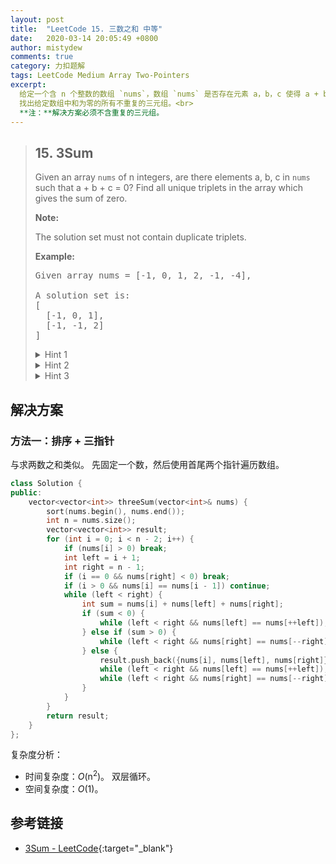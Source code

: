 ```yaml
---
layout: post
title:  "LeetCode 15. 三数之和 中等"
date:   2020-03-14 20:05:49 +0800
author: mistydew
comments: true
category: 力扣题解
tags: LeetCode Medium Array Two-Pointers
excerpt:
  给定一个含 n 个整数的数组 `nums`，数组 `nums` 是否存在元素 a，b，c 使得 a + b + c = 0？
  找出给定数组中和为零的所有不重复的三元组。<br>
  **注：**解决方案必须不含重复的三元组。
---
```

> ## 15. 3Sum
> 
> Given an array `nums` of n integers, are there elements a, b, c in `nums` such
> that a + b + c = 0? Find all unique triplets in the array which gives the sum
> of zero.
> 
> **Note:**
> 
> The solution set must not contain duplicate triplets.
> 
> **Example:**
> 
> <pre>
> Given array nums = [-1, 0, 1, 2, -1, -4],
> 
> A solution set is:
> [
>   [-1, 0, 1],
>   [-1, -1, 2]
> ]
> </pre>
> 
> <details>
> <summary>Hint 1</summary>
> So, we essentially need to find three numbers x, y, and z such that they add
> up to the given value. If we fix one of the numbers say x, we are left with
> the two-sum problem at hand!
> </details>
> 
> <details>
> <summary>Hint 2</summary>
> For the two-sum problem, if we fix one of the numbers, say
> <pre>x</pre>
> , we have to scan the entire array to find the next number
> <pre>y</pre>
> which is
> <pre>value - x</pre>
> where value is the input parameter. Can we change our array somehow so that
> this search becomes faster?
> </details>
> 
> <details>
> <summary>Hint 3</summary>
> The second train of thought for two-sum is, without changing the array, can we
> use additional space somehow? Like maybe a hash map to speed up the search?
> </details>

## 解决方案

### 方法一：排序 + 三指针

与求两数之和类似。
先固定一个数，然后使用首尾两个指针遍历数组。

```cpp
class Solution {
public:
    vector<vector<int>> threeSum(vector<int>& nums) {
        sort(nums.begin(), nums.end());
        int n = nums.size();
        vector<vector<int>> result;
        for (int i = 0; i < n - 2; i++) {
            if (nums[i] > 0) break;
            int left = i + 1;
            int right = n - 1;
            if (i == 0 && nums[right] < 0) break;
            if (i > 0 && nums[i] == nums[i - 1]) continue;
            while (left < right) {
                int sum = nums[i] + nums[left] + nums[right];
                if (sum < 0) {
                    while (left < right && nums[left] == nums[++left]);
                } else if (sum > 0) {
                    while (left < right && nums[right] == nums[--right]);
                } else {
                    result.push_back({nums[i], nums[left], nums[right]});
                    while (left < right && nums[left] == nums[++left]);
                    while (left < right && nums[right] == nums[--right]);
                }
            }
        }
        return result;
    }
};
```

复杂度分析：
* 时间复杂度：*O*(n<sup>2</sup>)。
  双层循环。
* 空间复杂度：*O*(1)。

## 参考链接

* [3Sum - LeetCode](https://leetcode.com/problems/3sum/){:target="_blank"}
